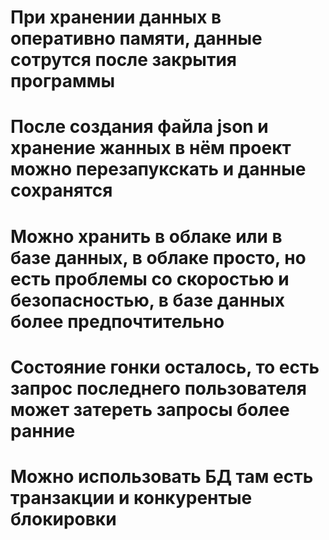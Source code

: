 # При хранении данных в оперативно памяти, данные сотрутся после закрытия программы

# После создания файла json и хранение жанных в нём проект можно перезапукскать и данные сохранятся
# Можно хранить в облаке или в базе данных, в облаке просто, но есть проблемы со скоростью и безопасностью, в базе данных более предпочтительно
# Состояние гонки осталось, то есть запрос последнего пользователя может затереть запросы более ранние
# Можно использовать БД там есть транзакции и конкурентые блокировки